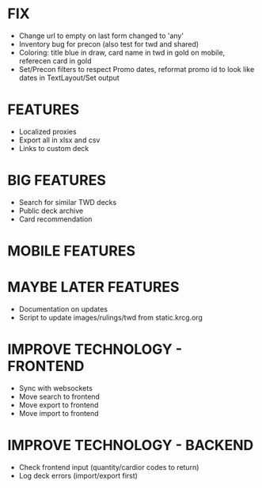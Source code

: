 # FIX
* Change url to empty on last form changed to 'any'
* Inventory bug for precon (also test for twd and shared)
* Coloring: title blue in draw, card name in twd in gold on mobile, referecen card in gold
* Set/Precon filters to respect Promo dates, reformat promo id to look like dates in TextLayout/Set output

# FEATURES
* Localized proxies
* Export all in xlsx and csv
* Links to custom deck

# BIG FEATURES
* Search for similar TWD decks
* Public deck archive
* Card recommendation

# MOBILE FEATURES

# MAYBE LATER FEATURES
* Documentation on updates
* Script to update images/rulings/twd from static.krcg.org

# IMPROVE TECHNOLOGY - FRONTEND
* Sync with websockets
* Move search to frontend
* Move export to frontend
* Move import to frontend

# IMPROVE TECHNOLOGY - BACKEND
* Check frontend input (quantity/cardior codes to return)
* Log deck errors (import/export first)
